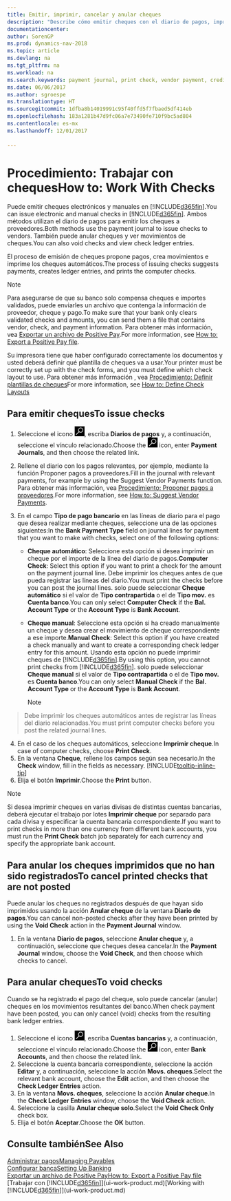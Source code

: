 ```yaml
---
title: Emitir, imprimir, cancelar y anular cheques
description: "Describe cómo emitir cheques con el diario de pagos, imprimir cheques y anular o ver movimientos de cheques en Dynamics NAV."
documentationcenter: 
author: SorenGP
ms.prod: dynamics-nav-2018
ms.topic: article
ms.devlang: na
ms.tgt_pltfrm: na
ms.workload: na
ms.search.keywords: payment journal, print check, vendor payment, creditor, debt, balance due, AP
ms.date: 06/06/2017
ms.author: sgroespe
ms.translationtype: HT
ms.sourcegitcommit: 1dfba8b14019991c95f40ffd5f7fbaed5df414eb
ms.openlocfilehash: 183a1281b47d9fc06a7e73490fe710f9bc5ad804
ms.contentlocale: es-mx
ms.lasthandoff: 12/01/2017

---
```

# <a name="how-to-work-with-checks"></a><span data-ttu-id="48136-103">Procedimiento: Trabajar con cheques</span><span class="sxs-lookup"><span data-stu-id="48136-103">How to: Work With Checks</span></span>
<span data-ttu-id="48136-104">Puede emitir cheques electrónicos y manuales en [!INCLUDE[d365fin](includes/d365fin_md.md)].</span><span class="sxs-lookup"><span data-stu-id="48136-104">You can issue electronic and manual checks in [!INCLUDE[d365fin](includes/d365fin_md.md)].</span></span> <span data-ttu-id="48136-105">Ambos métodos utilizan el diario de pagos para emitir los cheques a proveedores.</span><span class="sxs-lookup"><span data-stu-id="48136-105">Both methods use the payment journal to issue checks to vendors.</span></span> <span data-ttu-id="48136-106">También puede anular cheques y ver movimientos de cheques.</span><span class="sxs-lookup"><span data-stu-id="48136-106">You can also void checks and view check ledger entries.</span></span>

<span data-ttu-id="48136-107">El proceso de emisión de cheques propone pagos, crea movimientos e imprime los cheques automáticos.</span><span class="sxs-lookup"><span data-stu-id="48136-107">The process of issuing checks suggests payments, creates ledger entries, and prints the computer checks.</span></span>

> [!NOTE]  
>   <span data-ttu-id="48136-108">Para asegurarse de que su banco solo compensa cheques e importes validados, puede enviarles un archivo que contenga la información de proveedor, cheque y pago.</span><span class="sxs-lookup"><span data-stu-id="48136-108">To make sure that your bank only clears validated checks and amounts, you can send them a file that contains vendor, check, and payment information.</span></span> <span data-ttu-id="48136-109">Para obtener más información, vea [Exportar un archivo de Positive Pay](finance-how-positive-pay.md).</span><span class="sxs-lookup"><span data-stu-id="48136-109">For more information, see [How to: Export a Positive Pay file](finance-how-positive-pay.md).</span></span>

<span data-ttu-id="48136-110">Su impresora tiene que haber configurado correctamente los documentos y usted deberá definir qué plantilla de cheques va a usar.</span><span class="sxs-lookup"><span data-stu-id="48136-110">Your printer must be correctly set up with the check forms, and you must define which check layout to use.</span></span> <span data-ttu-id="48136-111">Para obtener más información , vea [Procedimiento: Definir plantillas de cheques](finance-how-define-check-layouts.md)</span><span class="sxs-lookup"><span data-stu-id="48136-111">For more information, see [How to: Define Check Layouts](finance-how-define-check-layouts.md)</span></span>

## <a name="to-issue-checks"></a><span data-ttu-id="48136-112">Para emitir cheques</span><span class="sxs-lookup"><span data-stu-id="48136-112">To issue checks</span></span>
1. <span data-ttu-id="48136-113">Seleccione el icono ![Buscar página o informe](media/ui-search/search_small.png "icono Buscar página o informe"), escriba **Diarios de pagos** y, a continuación, seleccione el vínculo relacionado.</span><span class="sxs-lookup"><span data-stu-id="48136-113">Choose the ![Search for Page or Report](media/ui-search/search_small.png "Search for Page or Report icon") icon, enter **Payment Journals**, and then choose the related link.</span></span>
2. <span data-ttu-id="48136-114">Rellene el diario con los pagos relevantes, por ejemplo, mediante la función Proponer pagos a proveedores.</span><span class="sxs-lookup"><span data-stu-id="48136-114">Fill in the journal with relevant payments, for example by using the Suggest Vendor Payments function.</span></span> <span data-ttu-id="48136-115">Para obtener más información, vea [Procedimiento: Proponer pagos a proveedores](payables-how-suggest-vendor-payments.md).</span><span class="sxs-lookup"><span data-stu-id="48136-115">For more information, see [How to: Suggest Vendor Payments](payables-how-suggest-vendor-payments.md).</span></span>
3. <span data-ttu-id="48136-116">En el campo **Tipo de pago bancario** en las líneas de diario para el pago que desea realizar mediante cheques, seleccione una de las opciones siguientes:</span><span class="sxs-lookup"><span data-stu-id="48136-116">In the **Bank Payment Type** field on journal lines for payment that you want to make with checks, select one of the following options:</span></span>

   * <span data-ttu-id="48136-117">**Cheque automático**: Seleccione esta opción si desea imprimir un cheque por el importe de la línea del diario de pagos.</span><span class="sxs-lookup"><span data-stu-id="48136-117">**Computer Check**: Select this option if you want to print a check for the amount on the payment journal line.</span></span> <span data-ttu-id="48136-118">Debe imprimir los cheques antes de que pueda registrar las líneas del diario.</span><span class="sxs-lookup"><span data-stu-id="48136-118">You must print the checks before you can post the journal lines.</span></span> <span data-ttu-id="48136-119">solo puede seleccionar **Cheque automático** si el valor de **Tipo contrapartida** o el de **Tipo mov.** es **Cuenta banco**.</span><span class="sxs-lookup"><span data-stu-id="48136-119">You can only select **Computer Check** if the **Bal. Account Type** or the **Account Type** is **Bank Account**.</span></span>
   * <span data-ttu-id="48136-120">**Cheque manual**: Seleccione esta opción si ha creado manualmente un cheque y desea crear el movimiento de cheque correspondiente a ese importe.</span><span class="sxs-lookup"><span data-stu-id="48136-120">**Manual Check**: Select this option if you have created a check manually and want to create a corresponding check ledger entry for this amount.</span></span> <span data-ttu-id="48136-121">Usando esta opción no puede imprimir cheques de [!INCLUDE[d365fin](includes/d365fin_md.md)].</span><span class="sxs-lookup"><span data-stu-id="48136-121">By using this option, you cannot print checks from [!INCLUDE[d365fin](includes/d365fin_md.md)].</span></span> <span data-ttu-id="48136-122">solo puede seleccionar **Cheque manual** si el valor de **Tipo contrapartida** o el de **Tipo mov.** es **Cuenta banco**.</span><span class="sxs-lookup"><span data-stu-id="48136-122">You can only select **Manual Check** if the **Bal. Account Type** or the **Account Type** is **Bank Account**.</span></span>

     > [!NOTE]  
>   <span data-ttu-id="48136-123">Debe imprimir los cheques automáticos antes de registrar las líneas del diario relacionadas.</span><span class="sxs-lookup"><span data-stu-id="48136-123">You must print computer checks before you post the related journal lines.</span></span>
4. <span data-ttu-id="48136-124">En el caso de los cheques automáticos, seleccione **Imprimir cheque**.</span><span class="sxs-lookup"><span data-stu-id="48136-124">In case of computer checks, choose **Print Check**.</span></span>
5. <span data-ttu-id="48136-125">En la ventana **Cheque**, rellene los campos según sea necesario.</span><span class="sxs-lookup"><span data-stu-id="48136-125">In the **Check** window, fill in the fields as necessary.</span></span> [!INCLUDE[tooltip-inline-tip](includes/tooltip-inline-tip_md.md)]
6. <span data-ttu-id="48136-126">Elija el botón **Imprimir**.</span><span class="sxs-lookup"><span data-stu-id="48136-126">Choose the **Print** button.</span></span>

> [!NOTE]  
>   <span data-ttu-id="48136-127">Si desea imprimir cheques en varias divisas de distintas cuentas bancarias, deberá ejecutar el trabajo por lotes **Imprimir cheque** por separado para cada divisa y especificar la cuenta bancaria correspondiente.</span><span class="sxs-lookup"><span data-stu-id="48136-127">If you want to print checks in more than one currency from different bank accounts, you must run the **Print Check** batch job separately for each currency and specify the appropriate bank account.</span></span>

## <a name="to-cancel-printed-checks-that-are-not-posted"></a><span data-ttu-id="48136-128">Para anular los cheques imprimidos que no han sido registrados</span><span class="sxs-lookup"><span data-stu-id="48136-128">To cancel printed checks that are not posted</span></span>
<span data-ttu-id="48136-129">Puede anular los cheques no registrados después de que hayan sido imprimidos usando la acción **Anular cheque** de la ventana **Diario de pagos**.</span><span class="sxs-lookup"><span data-stu-id="48136-129">You can cancel non-posted checks after they have been printed by using the **Void Check** action in the **Payment Journal** window.</span></span>

1. <span data-ttu-id="48136-130">En la ventana **Diario de pagos**, seleccione **Anular cheque** y, a continuación, seleccione que cheques desea cancelar.</span><span class="sxs-lookup"><span data-stu-id="48136-130">In the **Payment Journal** window, choose the **Void Check**, and then choose which checks to cancel.</span></span>

## <a name="to-void-checks"></a><span data-ttu-id="48136-131">Para anular cheques</span><span class="sxs-lookup"><span data-stu-id="48136-131">To void checks</span></span>
<span data-ttu-id="48136-132">Cuando se ha registrado el pago del cheque, solo puede cancelar (anular) cheques en los movimientos resultantes del banco.</span><span class="sxs-lookup"><span data-stu-id="48136-132">When check payment have been posted, you can only cancel (void) checks from the resulting bank ledger entries.</span></span>

1. <span data-ttu-id="48136-133">Seleccione el icono ![Buscar página o informe](media/ui-search/search_small.png "icono Buscar página o informe"), escriba **Cuentas bancarias** y, a continuación, seleccione el vínculo relacionado.</span><span class="sxs-lookup"><span data-stu-id="48136-133">Choose the ![Search for Page or Report](media/ui-search/search_small.png "Search for Page or Report icon") icon, enter **Bank Accounts**, and then choose the related link.</span></span>
2. <span data-ttu-id="48136-134">Seleccione la cuenta bancaria correspondiente, seleccione la acción **Editar** y, a continuación, seleccione la acción **Movs. cheques**.</span><span class="sxs-lookup"><span data-stu-id="48136-134">Select the relevant bank account, choose the **Edit** action, and then choose the **Check Ledger Entries** action.</span></span>
3. <span data-ttu-id="48136-135">En la ventana **Movs. cheques**, seleccione la acción **Anular cheque**.</span><span class="sxs-lookup"><span data-stu-id="48136-135">In the **Check Ledger Entries** window, choose the **Void Check** action.</span></span>
4. <span data-ttu-id="48136-136">Seleccione la casilla **Anular cheque solo**.</span><span class="sxs-lookup"><span data-stu-id="48136-136">Select the **Void Check Only** check box.</span></span>
5. <span data-ttu-id="48136-137">Elija el botón **Aceptar**.</span><span class="sxs-lookup"><span data-stu-id="48136-137">Choose the **OK** button.</span></span>

## <a name="see-also"></a><span data-ttu-id="48136-138">Consulte también</span><span class="sxs-lookup"><span data-stu-id="48136-138">See Also</span></span>
[<span data-ttu-id="48136-139">Administrar pagos</span><span class="sxs-lookup"><span data-stu-id="48136-139">Managing Payables</span></span>](payables-manage-payables.md)  
[<span data-ttu-id="48136-140">Configurar banca</span><span class="sxs-lookup"><span data-stu-id="48136-140">Setting Up Banking</span></span>](bank-setup-banking.md)  
[<span data-ttu-id="48136-141">Exportar un archivo de Positive Pay</span><span class="sxs-lookup"><span data-stu-id="48136-141">How to: Export a Positive Pay file</span></span>](finance-how-positive-pay.md)  
<span data-ttu-id="48136-142">[Trabajar con [!INCLUDE[d365fin](includes/d365fin_md.md)]](ui-work-product.md)</span><span class="sxs-lookup"><span data-stu-id="48136-142">[Working with [!INCLUDE[d365fin](includes/d365fin_md.md)]](ui-work-product.md)</span></span>  

